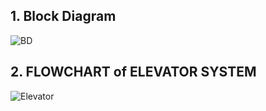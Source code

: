 ## 1. Block Diagram 

![BD](https://user-images.githubusercontent.com/98897973/155836889-2b5179a4-d450-4c43-a828-0cc4d692b8b8.png)




## 2. FLOWCHART of ELEVATOR SYSTEM

![Elevator](https://user-images.githubusercontent.com/98897973/155835993-8b4b1149-b178-42f2-9ae2-64e937bfb4a2.jpg)
